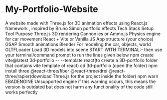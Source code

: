 # My-Portfolio-Website
A website made with Three.js for 3D animation effects using React.js framework , inspired by Bruno Simon portfolio effects
Tech Stack Setup
Tool	                             Purpose
Three.js	                     3D rendering
Cannon-es or Ammo.js	         Physics engine for car movement
React + Vite or Vanilla JS	   App structure (your choice)
GSAP	                         Smooth animations
Blender	                       For modeling the car, objects, world
GLTFLoader	                   Load 3D models into scene
START WITH TERMINAL:-
then use your terminal/command prompt to run the lines given below
npm create vite@latest 3d-portfolio -- --template react(to create a 3D-portfolio folder that contains vite template of react)
cd 3d-portfolio  (open the folder)
npm install three @react-three/fiber @react-three/drei @react-three/rapier(download Three.js for the project inside the folder)
npm warn EBADENGINE Unsupported engine if this warning occurs, this means the version is outdated but does not harm any functionality of the code still works perfectly

